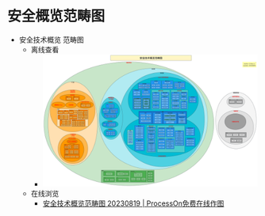 # 安全概览范畴图

* 安全技术概览 范畴图
  * 离线查看
    * ![security_overview_scope](../../assets/img/security_overview_scope.jpg)
  * 在线浏览
    * [安全技术概览范畴图 20230819 | ProcessOn免费在线作图](https://www.processon.com/view/link/60d2fb470791297edd62f2e3)
